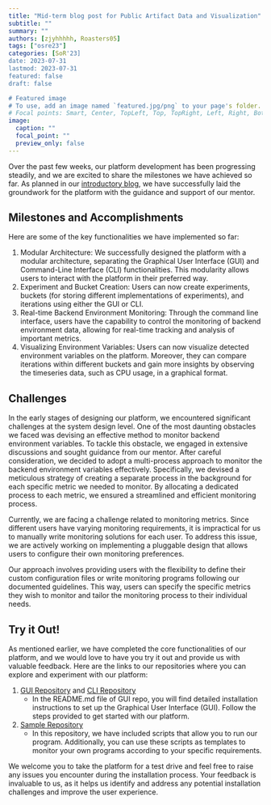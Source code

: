 ```yaml
---
title: "Mid-term blog post for Public Artifact Data and Visualization"
subtitle: ""
summary: ""
authors: [zjyhhhhh, Roasters05]
tags: ["osre23"]
categories: [SoR'23]
date: 2023-07-31
lastmod: 2023-07-31
featured: false
draft: false

# Featured image
# To use, add an image named `featured.jpg/png` to your page's folder.
# Focal points: Smart, Center, TopLeft, Top, TopRight, Left, Right, BottomLeft, Bottom, BottomRight.
image:
  caption: ""
  focal_point: ""
  preview_only: false
---
```


Over the past few weeks, our platform development has been progressing steadily, and we are excited to share the milestones we have achieved so far. As planned in our [introductory blog](/report/osre23/intel/artifactviz/20230617-zjyhhhhh), we have successfully laid the groundwork for the platform with the guidance and support of our mentor.

## Milestones and Accomplishments

Here are some of the key functionalities we have implemented so far:

1. Modular Architecture: We successfully designed the platform with a modular architecture, separating the Graphical User Interface (GUI) and Command-Line Interface (CLI) functionalities. This modularity allows users to interact with the platform in their preferred way.
2. Experiment and Bucket Creation: Users can now create experiments, buckets (for storing different implementations of experiments), and iterations using either the GUI or CLI.
3. Real-time Backend Environment Monitoring: Through the command line interface, users have the capability to control the monitoring of backend environment data, allowing for real-time tracking and analysis of important metrics.
4. Visualizing Environment Variables: Users can now visualize detected environment variables on the platform. Moreover, they can compare iterations within different buckets and gain more insights by observing the timeseries data, such as CPU usage, in a graphical format.

## Challenges

In the early stages of designing our platform, we encountered significant challenges at the system design level. One of the most daunting obstacles we faced was devising an effective method to monitor backend environment variables. To tackle this obstacle, we engaged in extensive discussions and sought guidance from our mentor. After careful consideration, we decided to adopt a multi-process approach to monitor the backend environment variables effectively. Specifically, we devised a meticulous strategy of creating a separate process in the background for each specific metric we needed to monitor. By allocating a dedicated process to each metric, we ensured a streamlined and efficient monitoring process.

Currently, we are facing a challenge related to monitoring metrics. Since different users have varying monitoring requirements, it is impractical for us to manually write monitoring solutions for each user. To address this issue, we are actively working on implementing a pluggable design that allows users to configure their own monitoring preferences.

Our approach involves providing users with the flexibility to define their custom configuration files or write monitoring programs following our documented guidelines. This way, users can specify the specific metrics they wish to monitor and tailor the monitoring process to their individual needs.

## Try it Out!

As mentioned earlier, we have completed the core functionalities of our platform, and we would love to have you try it out and provide us with valuable feedback. Here are the links to our repositories where you can explore and experiment with our platform:

1. [GUI Repository](https://github.com/PublicExperimentDatabase/PublicExperimentGUI) and [CLI Repository](https://github.com/PublicExperimentDatabase/PublicExperimentCLI)
   - In the README.md file of GUI repo, you will find detailed installation instructions to set up the Graphical User Interface (GUI). Follow the steps provided to get started with our platform.
2. [Sample Repository](https://github.com/PublicExperimentDatabase/test-experiment)
   - In this repository, we have included scripts that allow you to run our program. Additionally, you can use these scripts as templates to monitor your own programs according to your specific requirements.

We welcome you to take the platform for a test drive and feel free to raise any issues you encounter during the installation process. Your feedback is invaluable to us, as it helps us identify and address any potential installation challenges and improve the user experience.
